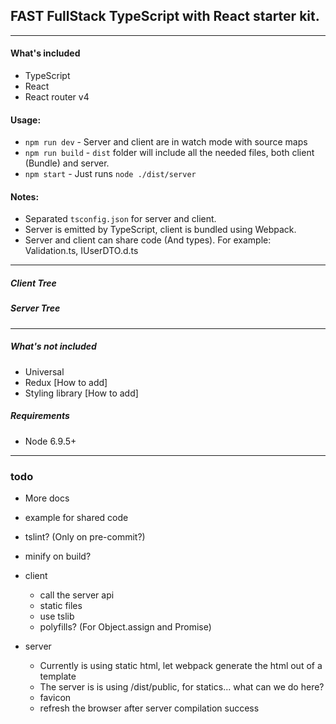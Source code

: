 ## FAST FullStack TypeScript with React starter kit.

---


#### What's included
* TypeScript
* React
* React router v4

#### Usage:
* `npm run dev` - Server and client are in watch mode with source maps
* `npm run build` - `dist` folder will include all the needed files, both client (Bundle) and server.
* `npm start` - Just runs `node ./dist/server`  

#### Notes:
* Separated `tsconfig.json` for server and client.
* Server is emitted by TypeScript, client is bundled using Webpack.
* Server and client can share code (And types). For example: Validation.ts, IUserDTO.d.ts

---

##### Client Tree
##### Server Tree

---

##### What's not included
* Universal
* Redux [How to add]
* Styling library [How to add]

##### Requirements
* Node 6.9.5+




---
### todo
* More docs
* example for shared code
* tslint? (Only on pre-commit?)
* minify on build?
 
* client
  * call the server api
  * static files
  * use tslib
  * polyfills? (For Object.assign and Promise)
  
* server
  * Currently is using static html, let webpack generate the html out of a template
  * The server is is using /dist/public, for statics... what can we do here?
  * favicon
  * refresh the browser after server compilation success
